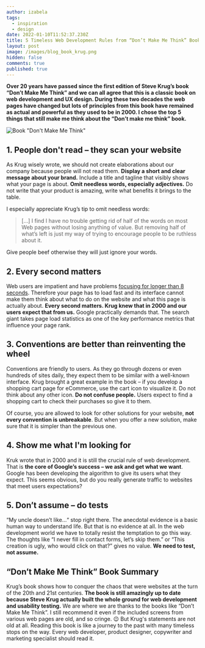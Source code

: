 ```yaml
---
author: izabela
tags:
  - inspiration
  - design
date: 2022-01-10T11:52:37.230Z
title: 5 Timeless Web Development Rules from “Don’t Make Me Think” Book
layout: post
image: /images/blog_book_krug.png
hidden: false
comments: true
published: true
---
```

**Over 20 years have passed since the first edition of Steve Krug’s book “Don’t Make Me Think” and we can all agree that this is a classic book on web development and UX design. During these two decades the web pages have changed but lots of principles from this book have remained as actual and powerful as they used to be in 2000. I chose the top 5 things that still make me think about the “Don’t make me think” book.** 

![Book "Don't Make Me Think"](/images/books.jpg)

## 1. People don't read – they scan your website

As Krug wisely wrote, we should not create elaborations about our company because people will not read them. **Display a short and clear message about your brand.** Include a title and tagline that visibly shows what your page is about. **Omit needless words, especially adjectives.** Do not write that your product is amazing, write what benefits it brings to the table.

I especially appreciate Krug’s tip to omit needless words:

> \[...] I find I have no trouble getting rid of half of the words on most Web pages without losing anything of value. But removing half of what’s left is just my way of trying to encourage people to be ruthless about it.

Give people beef otherwise they will just ignore your words.

## 2. Every second matters

Web users are impatient and have problems [focusing for longer than 8 seconds](https://time.com/3858309/attention-spans-goldfish/). Therefore your page has to load fast and its interface cannot make them think about what to do on the website and what this page is actually about. **Every second matters. Krug knew that in 2000 and our users expect that from us.** Google practically demands that. The search giant takes page load statistics as one of the key performance metrics that influence your page rank.

## 3. Conventions are better than reinventing the wheel

Conventions are friendly to users. As they go through dozens or even hundreds of sites daily, they expect them to be similar with a well-known interface. Krug brought a great example in the book – if you develop a shopping cart page for eCommerce, use the cart icon to visualize it. Do not think about any other icon. **Do not confuse people.** Users expect to find a shopping cart to check their purchases so give it to them. 

Of course, you are allowed to look for other solutions for your website, **not every convention is unbreakable**. But when you offer a new solution, make sure that it is simpler than the previous one.

## 4. Show me what I'm looking for

Kruk wrote that in 2000 and it is still the crucial rule of web development. That is **the core of Google’s success – we ask and get what we want**. Google has been developing the algorithm to give its users what they expect. This seems obvious, but do you really generate traffic to websites that meet users expectations?

## 5. Don’t assume – do tests

“My uncle doesn’t like…“ stop right there. The anecdotal evidence is a basic human way to understand life. But that is no evidence at all. In the web development world we have to totally resist the temptation to go this way. The thoughts like “I never fill in contact forms, let’s skip them.” or “This creation is ugly, who would click on that?” gives no value. **We need to test, not assume.**

## “Don’t Make Me Think” Book Summary

Krug’s book shows how to conquer the chaos that were websites at the turn of the 20th and 21st centuries. **The book is still amazingly up to date because Steve Krug actually built the whole ground for web development and usability testing.** We are where we are thanks to the books like “Don’t Make Me Think”. I still recommend it even if the included screens from various web pages are old, and so cringe. 😉 But Krug's statements are not old at all. Reading this book is like a journey to the past with many timeless stops on the way. Every web developer, product designer, copywriter and marketing specialist should read it.